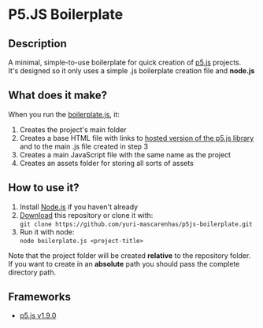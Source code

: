 # P5.JS Boilerplate

## Description

A minimal, simple-to-use boilerplate for quick creation of [p5.js](https://p5js.org/) projects.\
It's designed so it only uses a simple .js boilerplate creation file and **node.js**

## What does it make?

When you run the [boilerplate.js](boilerplate.js), it:

1. Creates the project's main folder
2. Creates a base HTML file with links to [hosted version of the p5.js library](https://cdn.jsdelivr.net/npm/p5@1.9.0/lib/p5.js) and to the main .js file created in step 3
3. Creates a main JavaScript file with the same name as the project
4. Creates an assets folder for storing all sorts of assets

## How to use it?

1. Install [Node.js](https://nodejs.org/en) if you haven't already
2. [Download](https://github.com/bsplt/p5js-boilerplate/archive/refs/heads/master.zip) this repository or clone it with:\
   `git clone https://github.com/yuri-mascarenhas/p5js-boilerplate.git`
3. Run it with node:\
   `node boilerplate.js <project-title>`

Note that the project folder will be created **relative** to the repository folder. If you want to create in an **absolute** path you should pass the complete directory path.

## Frameworks

- [p5.js v1.9.0](https://cdn.jsdelivr.net/npm/p5@1.9.0/lib/p5.js)
